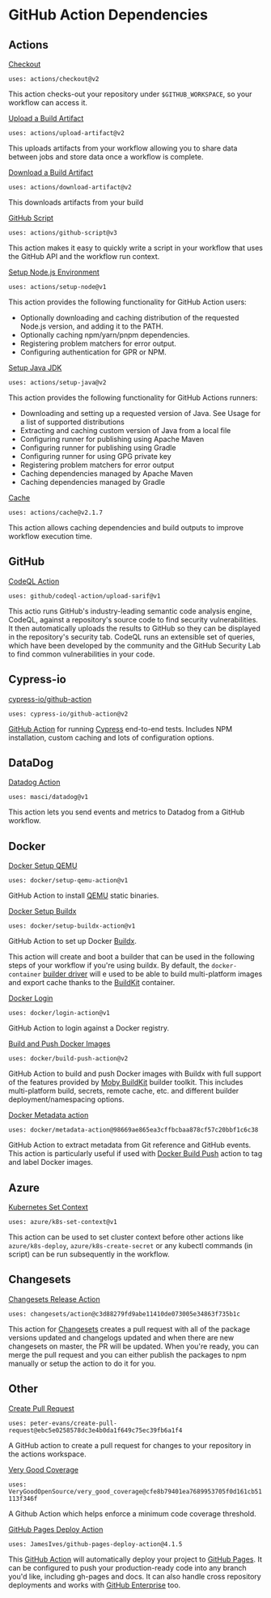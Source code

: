 # GitHub Action Dependencies

## Actions

[Checkout](https://github.com/marketplace/actions/checkout)

`uses: actions/checkout@v2`

This action checks-out your repository under `$GITHUB_WORKSPACE`, so your workflow can access it.

[Upload a Build Artifact](https://github.com/marketplace/actions/upload-a-build-artifact)

`uses: actions/upload-artifact@v2`

This uploads artifacts from your workflow allowing you to share data between jobs and store data once a workflow is complete.

[Download a Build Artifact](https://github.com/marketplace/actions/download-a-build-artifact)

`uses: actions/download-artifact@v2`

This downloads artifacts from your build

[GitHub Script](https://github.com/marketplace/actions/github-script)

`uses: actions/github-script@v3`

This action makes it easy to quickly write a script in your workflow that uses the GitHub API and the workflow run context.

[Setup Node.js Environment](https://github.com/marketplace/actions/setup-node-js-environment)

`uses: actions/setup-node@v1`

This action provides the following functionality for GitHub Action users:

- Optionally downloading and caching distribution of the requested Node.js version, and adding it to the PATH.
- Optionally caching npm/yarn/pnpm dependencies.
- Registering problem matchers for error output.
- Configuring authentication for GPR or NPM.

[Setup Java JDK](https://github.com/marketplace/actions/setup-java-jdk)

`uses: actions/setup-java@v2`

This action provides the following functionality for GitHub Actions runners:

- Downloading and setting up a requested version of Java. See Usage for a list of supported distributions
- Extracting and caching custom version of Java from a local file
- Configuring runner for publishing using Apache Maven
- Configuring runner for publishing using Gradle
- Configuring runner for using GPG private key
- Registering problem matchers for error output
- Caching dependencies managed by Apache Maven
- Caching dependencies managed by Gradle

[Cache](https://github.com/marketplace/actions/cache)

`uses: actions/cache@v2.1.7`

This action allows caching dependencies and build outputs to improve workflow execution time.

## GitHub

[CodeQL Action](https://github.com/github/codeql-action)

`uses: github/codeql-action/upload-sarif@v1`

This actio runs GitHub's industry-leading semantic code analysis engine, CodeQL, against a repository's source code to find security vulnerabilities. It then automatically uploads the results to GitHub so they can be displayed in the repository's security tab. CodeQL runs an extensible set of queries, which have been developed by the community and the GitHub Security Lab to find common vulnerabilities in your code.

## Cypress-io

[cypress-io/github-action](https://github.com/marketplace/actions/cypress-io)

`uses: cypress-io/github-action@v2`

[GitHub Action](https://docs.github.com/en/actions) for running [Cypress](https://www.cypress.io/) end-to-end tests. Includes NPM installation, custom caching and lots of configuration options.

## DataDog

[Datadog Action](https://github.com/marketplace/actions/datadog-action)

`uses: masci/datadog@v1`

This action lets you send events and metrics to Datadog from a GitHub workflow.

## Docker

[Docker Setup QEMU](https://github.com/marketplace/actions/docker-setup-qemu)

`uses: docker/setup-qemu-action@v1`

GitHub Action to install [QEMU](https://github.com/qemu/qemu) static binaries.

[Docker Setup Buildx](https://github.com/marketplace/actions/docker-setup-buildx)

`uses: docker/setup-buildx-action@v1`

GitHub Action to set up Docker [Buildx](https://github.com/docker/buildx).

This action will create and boot a builder that can be used in the following steps of your workflow if you're using buildx. By default, the `docker-container` [builder driver](https://github.com/docker/buildx/blob/master/docs/reference/buildx_create.md#driver) will e used to be able to build multi-platform images and export cache thanks to the [BuildKit](https://github.com/moby/buildkit) container.

[Docker Login](https://github.com/marketplace/actions/docker-login)

`uses: docker/login-action@v1`

GitHub Action to login against a Docker registry.

[Build and Push Docker Images](https://github.com/marketplace/actions/build-and-push-docker-images)

`uses: docker/build-push-action@v2`

GitHub Action to build and push Docker images with Buildx with full support of the features provided by [Moby BuildKit](https://github.com/moby/buildkit) builder toolkit. This includes multi-platform build, secrets, remote cache, etc. and different builder deployment/namespacing options.

[Docker Metadata action](https://github.com/marketplace/actions/docker-metadata-action)

`uses: docker/metadata-action@98669ae865ea3cffbcbaa878cf57c20bbf1c6c38`

GitHub Action to extract metadata from Git reference and GitHub events. This action is particularly useful if used with [Docker Build Push](https://github.com/docker/build-push-action) action to tag and label Docker images.

## Azure

[Kubernetes Set Context](https://github.com/marketplace/actions/kubernetes-set-context)

`uses: azure/k8s-set-context@v1`

This action can be used to set cluster context before other actions like `azure/k8s-deploy`, `azure/k8s-create-secret` or any kubectl commands (in script) can be run subsequently in the workflow.

## Changesets

[Changesets Release Action](https://github.com/changesets/action)

`uses: changesets/action@c3d88279fd9abe11410de073005e34863f735b1c`

This action for [Changesets](https://github.com/atlassian/changesets) creates a pull request with all of the package versions updated and changelogs updated and when there are new changesets on master, the PR will be updated. When you're ready, you can merge the pull request and you can either publish the packages to npm manually or setup the action to do it for you.

## Other

[Create Pull Request](https://github.com/peter-evans/create-pull-request)

`uses: peter-evans/create-pull-request@ebc5e0258578dc3e4b0da1f649c75ec39fb6a1f4`

A GitHub action to create a pull request for changes to your repository in the actions workspace.

[Very Good Coverage](https://github.com/VeryGoodOpenSource/very_good_coverage)

`uses: VeryGoodOpenSource/very_good_coverage@cfe8b79401ea7689953705f0d161cb51113f346f`

A Github Action which helps enforce a minimum code coverage threshold.

[GitHub Pages Deploy Action](https://github.com/JamesIves/github-pages-deploy-action)

`uses: JamesIves/github-pages-deploy-action@4.1.5`

This [GitHub Action](https://github.com/features/actions) will automatically deploy your project to [GitHub Pages](https://pages.github.com/). It can be configured to push your production-ready code into any branch you'd like, including gh-pages and docs. It can also handle cross repository deployments and works with [GitHub Enterprise](https://github.com/enterprise) too.
